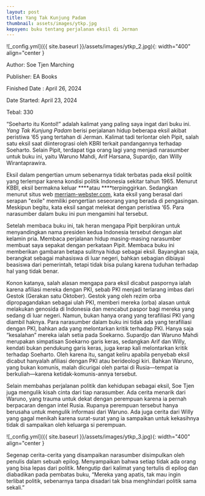 ```yaml
---
layout: post
title: Yang Tak Kunjung Padam
thumbnail: assets/images/ytkp.jpg
kepsyen: buku tentang perjalanan eksil di Jerman
---
```


![_config.yml]({{ site.baseurl }}/assets/images/ytkp_2.jpg){: width="400" align="center }

Author: Soe Tjen Marching

Publisher: EA Books

Finished Date : April 26, 2024

Date Started: April 23, 2024

Tebal: 330

“Soeharto itu Kontol!” adalah kalimat yang paling saya ingat dari buku ini. *Yang Tak Kunjung Padam*  berisi perjalanan hidup beberapa eksil akibat peristiwa ‘65 yang tertahan di Jerman. Kalimat tadi terlontar oleh Pipit, salah satu eksil saat diinterograsi oleh KBRI terkait pandangannya terhadap Soeharto.  Selain Pipit, terdapat tiga orang lagi yang menjadi narasumber untuk buku ini, yaitu Waruno Mahdi, Arif Harsana, Supardjo, dan Willy Wirantaprawira.

Eksil dalam pengertian umum sebenarnya tidak terbatas pada eksil politik yang terlempar karena kondisi politik Indonesia sekitar tahun 1965. Menurut KBBI, eksil bermakna keluar ****atau ****terpinggirkan. Sedangkan menurut situs web [merriam-webster.com](http://merriam-webster.com/), kata eksil yang berasal dari serapan "exile" memiliki pengertian seseorang yang berada di pengasingan. Meskipun begitu, kata eksil sangat melekat dengan peristiwa ‘65. Para narasumber dalam buku ini pun mengamini hal tersebut.

Setelah membaca buku ini, tak heran mengapa Pipit berpikiran untuk menyandingkan nama presiden kedua Indonesia tersebut dengan alat kelamin pria. Membaca perjalanan hidup masing-masing narasumber membuat saya sepakat dengan perkataan Pipit. Membaca buku ini memberikan gambaran betapa sulitnya hidup sebagai eksil. Bayangkan saja, berangkat sebagai mahasiswa di luar negeri, bahkan sebagian dibiayai beasiswa dari pemerintah, tetapi tidak bisa pulang karena tuduhan terhadap hal yang tidak benar.

Konon katanya, salah alasan mengapa para eksil dicabut paspornya ialah karena afiliasi mereka dengan PKI, sebab PKI menjadi terlarang imbas dari Gestok (Gerakan satu Oktober). Gestok yang oleh rezim orba dipropagandakan sebagai ulah PKI, memberi mereka (orba) alasan untuk melakukan genosida di Indonesia dan mencabut paspor bagi mereka yang sedang di luar negeri. Namun, bukan hanya orang yang terafiliasi PKI yang diambil haknya. Para narasumber dalam buku ini tidak ada yang terafiliasi dengan PKI, bahkan ada yang melontarkan kritik terhadap PKI. Hanya saja “kesalahan” mereka ialah setia pada Soekarno. Supardjo dan Waruno Mahdi merupakan simpatisan Soekarno garis keras, sedangkan Arif dan Willy, kendati bukan pendukung garis keras, juga kerap kali melontarkan kritik terhadap Soeharto. Oleh karena itu, sangat keliru apabila penyebab eksil dicabut hanyalah afiliasi dengan PKI atau berideologi kiri. Bahkan Waruno, yang bukan komunis, malah dicurigai oleh partai di Rusia—tempat ia berkuliah—karena ketidak-komunis-annya tersebut.  

Selain membahas perjalanan politik dan kehidupan sebagai eksil, Soe Tjen juga mengulik kisah cinta dari tiap narasumber. Ada cerita menarik dari Waruno, yang trauma untuk dekat dengan perempuan karena ia pernah berpacaran dengan intel Rusia. Rupanya perempuan tersebut hanya berusaha untuk mengulik informasi dari Waruno. Ada juga cerita dari Willy yang gagal menikah karena surat-surat yang ia sampaikan untuk kekasihnya tidak di sampaikan oleh keluarga si perempuan. 

![_config.yml]({{ site.baseurl }}/assets/images/ytkp_3.jpg){: width="400" align="center }

Segenap cerita-cerita yang disampaikan narasumber disimpulkan oleh penulis dalam sebuah epilog. Menyampaikan bahwa setiap tidak ada orang yang bisa lepas dari politik. Mengutip dari kalimat yang tertulis di epilog dan diabadikan pada pembatas buku, “Mereka yang apatis, tak mau ingin terlibat politik, sebenarnya tanpa disadari tak bisa menghindari politik sama sekali.”